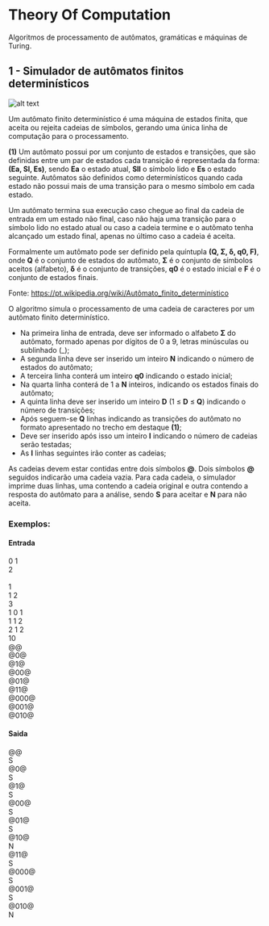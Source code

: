 # Theory Of Computation
Algoritmos de processamento de autômatos, gramáticas e máquinas de Turing.

## 1 - Simulador de autômatos finitos determinísticos

![alt text](https://upload.wikimedia.org/wikipedia/commons/thumb/9/9d/DFAexample.svg/250px-DFAexample.svg.png)

Um autômato finito determinístico é uma máquina de estados finita, que aceita ou rejeita cadeias de símbolos, gerando uma única linha de computação para o processamento. 

**(1)** Um autômato possui por um conjunto de estados e transições, que são definidas entre um par de estados cada transição é representada da forma: **(Ea, Sl, Es)**, sendo **Ea** o estado atual, **Sll** o símbolo lido e **Es** o estado seguinte. Autômatos são definidos como determinísticos quando cada estado não possui mais de uma transição para o mesmo símbolo em cada estado.

Um autômato termina sua execução caso chegue ao final da cadeia de entrada em um estado não final, caso não haja uma transição para o símbolo lido no estado atual ou caso a cadeia termine e o autômato tenha alcançado um estado final, apenas no último caso a cadeia é aceita.

Formalmente um autômato pode ser definido pela quíntupla **(Q, Σ, δ, q0, F)**, onde **Q** é o conjunto de estados do autômato, **Σ** é o conjunto de símbolos aceitos (alfabeto), **δ** é o conjunto de transições, **q0** é o estado inicial e **F** é o conjunto de estados finais.

Fonte: https://pt.wikipedia.org/wiki/Autômato_finito_determinístico

O algoritmo simula o processamento de uma cadeia de caracteres por um autômato finito determinístico. 

* Na primeira linha de entrada, deve ser informado o alfabeto **Σ** do autômato, formado apenas por dígitos de 0 a 9, letras minúsculas ou sublinhado (_);
* A segunda linha deve ser inserido um inteiro **N** indicando o número de estados do autômato;
* A terceira linha conterá um inteiro **q0** indicando o estado inicial;
* Na quarta linha conterá de 1 a **N** inteiros, indicando os estados finais do autômato;
* A quinta linha deve ser inserido um inteiro **D** (1 ≤ **D** ≤ **Q**) indicando o número de transições;
* Após seguem-se **Q** linhas indicando as transições do autômato no formato apresentado no trecho em destaque **(1)**;
* Deve ser inserido após isso um inteiro **I** indicando o número de cadeias serão testadas;
* As **I** linhas seguintes irão conter as cadeias;

As cadeias devem estar contidas entre dois símbolos **@**. Dois símbolos **@** seguidos indicarão uma cadeia vazia.
Para cada cadeia, o simulador imprime duas linhas, uma contendo a cadeia original e outra contendo a resposta do autômato para a análise, sendo **S** para aceitar e **N** para não aceita.

### Exemplos:

#### Entrada
0 1<br>
2<br>	
1<br>
1 2<br>
3<br>
1 0 1<br>
1 1 2<br>
2 1 2<br>
10<br>
@@<br>
@0@<br>
@1@<br>
@00@<br>
@01@<br>
@11@<br>
@000@<br>
@001@<br>
@010@<br>

#### Saida
@@<br>
S<br>
@0@<br>
S<br>
@1@<br>
S<br>
@00@<br>
S<br>
@01@<br>
S<br>
@10@<br>
N<br>
@11@<br>
S<br>
@000@<br>
S<br>
@001@<br>
S<br>
@010@<br>
N<br>





